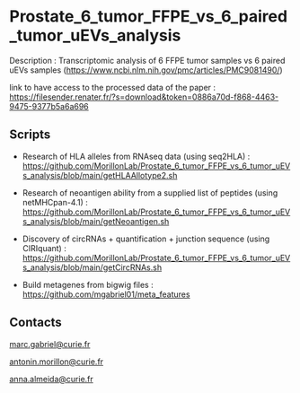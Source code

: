 # Prostate_6_tumor_FFPE_vs_6_paired_tumor_uEVs_analysis
Description : Transcriptomic analysis of 6 FFPE tumor samples vs 6 paired uEVs samples (https://www.ncbi.nlm.nih.gov/pmc/articles/PMC9081490/)

link to have access to the processed data of the paper : https://filesender.renater.fr/?s=download&token=0886a70d-f868-4463-9475-9377b5a6a696


## Scripts

- Research of HLA alleles from RNAseq data (using seq2HLA) : https://github.com/MorillonLab/Prostate_6_tumor_FFPE_vs_6_tumor_uEVs_analysis/blob/main/getHLAAllotype2.sh

- Research of neoantigen ability from a supplied list of peptides (using netMHCpan-4.1) : https://github.com/MorillonLab/Prostate_6_tumor_FFPE_vs_6_tumor_uEVs_analysis/blob/main/getNeoantigen.sh

- Discovery of circRNAs + quantification + junction sequence (using CIRIquant) : https://github.com/MorillonLab/Prostate_6_tumor_FFPE_vs_6_tumor_uEVs_analysis/blob/main/getCircRNAs.sh

- Build metagenes from bigwig files : https://github.com/mgabriel01/meta_features


## Contacts 

marc.gabriel@curie.fr

antonin.morillon@curie.fr

anna.almeida@curie.fr
